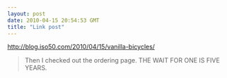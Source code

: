 ```yaml
---
layout: post
date: 2010-04-15 20:54:53 GMT
title: "Link post"
---
```

<http://blog.iso50.com/2010/04/15/vanilla-bicycles/>

> Then I checked out the ordering page. THE WAIT FOR ONE IS FIVE  YEARS.